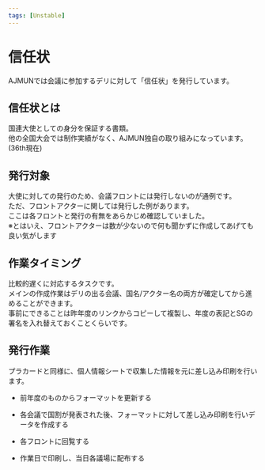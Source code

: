 ```yaml
---
tags: [Unstable]
---
```


# 信任状

AJMUNでは会議に参加するデリに対して「信任状」を発行しています。

## 信任状とは

国連大使としての身分を保証する書類。<br />
他の全国大会では制作実績がなく、AJMUN独自の取り組みになっています。(36th現在)

## 発行対象

大使に対しての発行のため、会議フロントには発行しないのが通例です。<br />
ただ、フロントアクターに関しては発行した例があります。<br />
ここは各フロントと発行の有無をあらかじめ確認していました。<br />
※とはいえ、フロントアクターは数が少ないので何も聞かずに作成してあげても良い気がします



## 作業タイミング

比較的遅くに対応するタスクです。<br />
メインの作成作業はデリの出る会議、国名/アクター名の両方が確定してから進めることができます。<br />
事前にできることは昨年度のリンクからコピーして複製し、年度の表記とSGの署名を入れ替えておくことくらいです。

## 発行作業

プラカードと同様に、個人情報シートで収集した情報を元に差し込み印刷を行います。

- 前年度のものからフォーマットを更新する

- 各会議で国割が発表された後、フォーマットに対して差し込み印刷を行いデータを作成する

- 各フロントに回覧する

- 作業日で印刷し、当日各議場に配布する